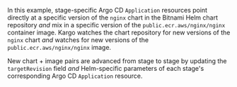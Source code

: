 In this example, stage-specific Argo CD `Application` resources point directly
at a specific version of the `nginx` chart in the Bitnami Helm chart repository
_and_ mix in a specific version of the `public.ecr.aws/nginx/nginx` container
image. Kargo watches the chart repository for new versions of the `nginx` chart
_and_ watches for new versions of the `public.ecr.aws/nginx/nginx` image.

New chart + image pairs are advanced from stage to stage by updating the
`targetRevision` field _and_ Helm-specific parameters of each stage's
corresponding Argo CD `Application` resource.
